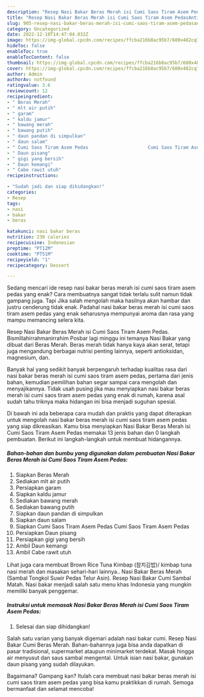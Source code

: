 ```yaml
---
description: "Resep Nasi Bakar Beras Merah isi Cumi Saos Tiram Asem PedasAnti Ribet"
title: "Resep Nasi Bakar Beras Merah isi Cumi Saos Tiram Asem PedasAnti Ribet"
slug: 905-resep-nasi-bakar-beras-merah-isi-cumi-saos-tiram-asem-pedasanti-ribet
category: Uncategorized
date: 2022-12-10T14:47:04.032Z
image: https://img-global.cpcdn.com/recipes/ffcba216b8ac95b7/680x482cq70/nasi-bakar-beras-merah-isi-cumi-saos-tiram-asem-pedas-foto-resep-utama.jpg
hideToc: false
enableToc: true
enableTocContent: false
thumbnail: https://img-global.cpcdn.com/recipes/ffcba216b8ac95b7/680x482cq70/nasi-bakar-beras-merah-isi-cumi-saos-tiram-asem-pedas-foto-resep-utama.jpg
cover: https://img-global.cpcdn.com/recipes/ffcba216b8ac95b7/680x482cq70/nasi-bakar-beras-merah-isi-cumi-saos-tiram-asem-pedas-foto-resep-utama.jpg
author: Admin
authorAv: notfound
ratingvalue: 3.6
reviewcount: 12
recipeingredient:
- " Beras Merah"
- " mlt air putih"
- " garam"
- " kaldu jamur"
- " bawang merah"
- " bawang putih"
- " daun pandan di simpulkan"
- " daun salam"
- " Cumi Saos Tiram Asem Pedas                      Cumi Saos Tiram Asem Pedas"
- " Daun pisang"
- " gigi yang bersih"
- " Daun kemangi"
- " Cabe rawit utuh"
recipeinstructions:

- "Sudah jadi dan siap dihidangkan!"
categories:
- Resep
tags:
- nasi
- bakar
- beras

katakunci: nasi bakar beras 
nutrition: 230 calories
recipecuisine: Indonesian
preptime: "PT12M"
cooktime: "PT51M"
recipeyield: "1"
recipecategory: Dessert

---
```



Sedang mencari ide resep nasi bakar beras merah isi cumi saos tiram asem pedas yang enak? Cara membuatnya sangat tidak terlalu sulit namun tidak gampang juga. Tapi Jika salah mengolah maka hasilnya akan hambar dan justru cenderung tidak enak. Padahal nasi bakar beras merah isi cumi saos tiram asem pedas yang enak seharusnya mempunyai aroma dan rasa yang mampu memancing selera kita.


Resep Nasi Bakar Beras Merah isi Cumi Saos Tiram Asem Pedas. Bismillahirrahmanirrahim Posbar lagi minggu ini temanya Nasi Bakar yang dibuat dari Beras Merah. Beras merah tidak hanya kaya akan serat, tetapi juga mengandung berbagai nutrisi penting lainnya, seperti antioksidan, magnesium, dan.

Banyak hal yang sedikit banyak berpengaruh terhadap kualitas rasa dari nasi bakar beras merah isi cumi saos tiram asem pedas, pertama dari jenis bahan, kemudian pemilihan bahan segar sampai cara mengolah dan menyajikannya. Tidak usah pusing jika mau menyiapkan nasi bakar beras merah isi cumi saos tiram asem pedas yang enak di rumah, karena asal sudah tahu triknya maka hidangan ini bisa menjadi suguhan spesial.


Di bawah ini ada beberapa cara mudah dan praktis yang dapat diterapkan untuk mengolah nasi bakar beras merah isi cumi saos tiram asem pedas yang siap dikreasikan. Kamu bisa menyiapkan Nasi Bakar Beras Merah isi Cumi Saos Tiram Asem Pedas memakai 13 jenis bahan dan 0 langkah pembuatan. Berikut ini langkah-langkah untuk membuat hidangannya.

<!--inarticleads1-->

##### Bahan-bahan dan bumbu yang digunakan dalam pembuatan Nasi Bakar Beras Merah isi Cumi Saos Tiram Asem Pedas:

1. Siapkan  Beras Merah
1. Sediakan  mlt air putih
1. Persiapkan  garam
1. Siapkan  kaldu jamur
1. Sediakan  bawang merah
1. Sediakan  bawang putih
1. Siapkan  daun pandan di simpulkan
1. Siapkan  daun salam
1. Siapkan  Cumi Saos Tiram Asem Pedas                      Cumi Saos Tiram Asem Pedas
1. Persiapkan  Daun pisang
1. Persiapkan  gigi yang bersih
1. Ambil  Daun kemangi
1. Ambil  Cabe rawit utuh


Lihat juga cara membuat Brown Rice Tuna Kimbap (참치김밥)/ kimbap tuna nasi merah dan masakan sehari-hari lainnya.. Nasi Bakar Beras Merah (Sambal Tongkol Suwir Pedas Telur Asin). Resep Nasi Bakar Cumi Sambal Matah. Nasi bakar menjadi salah satu menu khas Indonesia yang mungkin memiliki banyak penggemar. 

<!--inarticleads2-->

##### Instruksi untuk memasak Nasi Bakar Beras Merah isi Cumi Saos Tiram Asem Pedas:


1. Selesai dan siap dihidangkan!

Salah satu varian yang banyak digemari adalah nasi bakar cumi. Resep Nasi Bakar Cumi Beras Merah. Bahan-bahannya juga bisa anda dapatkan di pasar tradisional, supermarket ataupun minimarket terdekat. Masak hingga air menyusut dan saus sambal mengental. Untuk isian nasi bakar, gunakan daun pisang yang sudah dilayukan. 

Bagaimana? Gampang kan? Itulah cara membuat nasi bakar beras merah isi cumi saos tiram asem pedas yang bisa kamu praktikkan di rumah. Semoga bermanfaat dan selamat mencoba!
